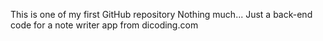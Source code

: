 This is one of my first GitHub repository
Nothing much... Just a back-end code for a note writer app from dicoding.com

